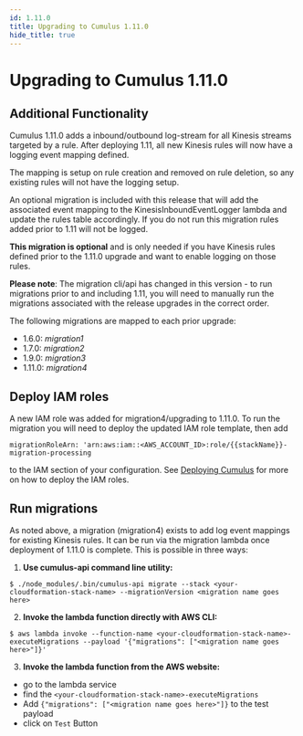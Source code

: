 ```yaml
---
id: 1.11.0
title: Upgrading to Cumulus 1.11.0
hide_title: true
---
```


# Upgrading to Cumulus 1.11.0

## Additional Functionality

Cumulus 1.11.0 adds a inbound/outbound log-stream for all Kinesis streams targeted by a rule.  After deploying 1.11, all new Kinesis rules will now have a logging event mapping defined.

The mapping is setup on rule creation and removed on rule deletion, so any existing rules will not have the logging setup.

An optional migration is included with this release that will add the associated event mapping to the KinesisInboundEventLogger lambda and update the rules table accordingly.     If you do not run this migration rules added prior to 1.11 will not be logged.

**This migration is optional** and is only needed if you have Kinesis rules defined prior to the 1.11.0 upgrade and want to enable logging on those rules.

**Please note**: The migration cli/api has changed in this version - to run migrations prior to and including 1.11, you will need to manually run
the migrations associated with the release upgrades in the correct order.

The following migrations are mapped to each prior upgrade:

-  1.6.0: *migration1*
-  1.7.0: *migration2*
-  1.9.0: *migration3*
-  1.11.0: *migration4*

## Deploy IAM roles

A new IAM role was added for migration4/upgrading to 1.11.0.    To run the migration you will need to deploy the updated IAM role template, then add

`migrationRoleArn: 'arn:aws:iam::<AWS_ACCOUNT_ID>:role/{{stackName}}-migration-processing`

to the IAM section of your configuration.    See [Deploying Cumulus](deployment/README.md) for more on how to deploy the IAM roles.


## Run migrations
As noted above, a migration (migration4)  exists to add log event mappings for existing Kinesis rules.  It can be run via the migration lambda once deployment of 1.11.0 is complete.  This is possible in three ways:

1. **Use cumulus-api command line utility:**
```
$ ./node_modules/.bin/cumulus-api migrate --stack <your-cloudformation-stack-name> --migrationVersion <migration name goes here>
```
2. **Invoke the lambda function directly with AWS CLI:**
```
$ aws lambda invoke --function-name <your-cloudformation-stack-name>-executeMigrations --payload '{"migrations": ["<migration name goes here>"]}'
```
3. **Invoke the lambda function from the AWS website:**
  - go to the lambda service
  - find the `<your-cloudformation-stack-name>-executeMigrations`
  - Add `{"migrations": ["<migration name goes here>"]}` to the test payload
  - click on `Test` Button
